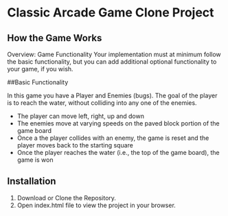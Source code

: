 # Classic Arcade Game Clone Project

## How the Game Works
Overview: Game Functionality
Your implementation must at minimum follow the basic functionality, but you can add additional optional functionality to your game, if you wish.

##Basic Functionality

In this game you have a Player and Enemies (bugs). The goal of the player is to reach the water, without colliding into any one of the enemies.

- The player can move left, right, up and down
- The enemies move at varying speeds on the paved block portion of the game board
- Once a the player collides with an enemy, the game is reset and the player moves back to the starting square
- Once the player reaches the water (i.e., the top of the game board), the game is won


## Installation
1. Download or Clone the Repository.
2. Open index.html file to view the project in your browser.

